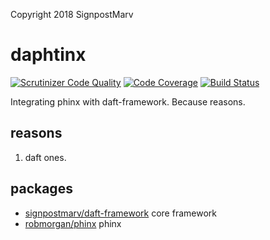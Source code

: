 Copyright 2018 SignpostMarv

# daphtinx
[![Scrutinizer Code Quality](https://scrutinizer-ci.com/g/SignpostMarv/daphtinx/badges/quality-score.png?b=master)](https://scrutinizer-ci.com/g/SignpostMarv/daft-interface-collector/?branch=master)
[![Code Coverage](https://scrutinizer-ci.com/g/SignpostMarv/daphtinx/badges/coverage.png?b=master)](https://scrutinizer-ci.com/g/SignpostMarv/daft-interface-collector/?branch=master)
[![Build Status](https://scrutinizer-ci.com/g/SignpostMarv/daphtinx/badges/build.png?b=master)](https://scrutinizer-ci.com/g/SignpostMarv/daphtinx/build-status/master)

Integrating phinx with daft-framework. Because reasons.

## reasons

1) daft ones.

## packages
* [signpostmarv/daft-framework](https://github.com/SignpostMarv/daft-framework) core framework
* [robmorgan/phinx](https://github.com/cakephp/phinx) phinx
